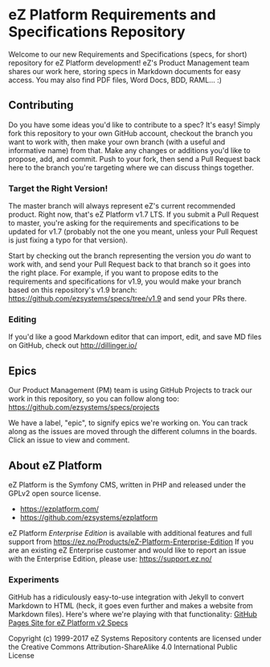 # eZ Platform Requirements and Specifications Repository

Welcome to our new Requirements and Specifications (specs, for short) repository for eZ Platform development! eZ's Product Management team shares our work here, storing specs in Markdown documents for easy access. You may also find PDF files, Word Docs, BDD, RAML... :)

## Contributing
Do you have some ideas you'd like to contribute to a spec? It's easy! Simply fork this repository to your own GitHub account, checkout the branch you want to work with, then make your own branch (with a useful and informative name) from that. Make any changes or additions you'd like to propose, add, and commit. Push to your fork, then send a Pull Request back here to the branch you're targeting where we can discuss things together.

### Target the Right Version!
The master branch will always represent eZ's current recommended product. Right now, that's eZ Platform v1.7 LTS. If you submit a Pull Request to master, you're asking for the requirements and specifications to be updated for v1.7 (probably not the one you meant, unless your Pull Request is just fixing a typo for that version).

Start by checking out the branch representing the version you _do_ want to work with, and send your Pull Request back to that branch so it goes into the right place. For example, if you want to propose edits to the requirements and specifications for v1.9, you would make your branch based on this repository's v1.9 branch: https://github.com/ezsystems/specs/tree/v1.9 and send your PRs there.

### Editing

If you'd like a good Markdown editor that can import, edit, and save MD files on GitHub, check out http://dillinger.io/

## Epics
Our Product Management (PM) team is using GitHub Projects to track our work in this repository, so you can follow along too: https://github.com/ezsystems/specs/projects

We have a label, "epic", to signify epics we're working on. You can track along as the issues are moved through the different columns in the boards. Click an issue to view and comment.

## About eZ Platform
eZ Platform is the Symfony CMS, written in PHP and released under the GPLv2 open source license.
- https://ezplatform.com/
- https://github.com/ezsystems/ezplatform

eZ Platform _Enterprise Edition_ is available with additional features and full support from https://ez.no/Products/eZ-Platform-Enterprise-Edition
If you are an existing eZ Enterprise customer and would like to report an issue with the Enterprise Edition, please use: https://support.ez.no/

### Experiments
GitHub has a ridiculously easy-to-use integration with Jekyll to convert Markdown to HTML (heck, it goes even further and makes a website from Markdown files). Here's where we're playing with that functionality: [GitHub Pages Site for eZ Platform v2 Specs](https://ezsystems.github.io/specs/)

Copyright (c) 1999-2017 eZ Systems
Repository contents are licensed under the Creative Commons Attribution-ShareAlike 4.0 International Public License
